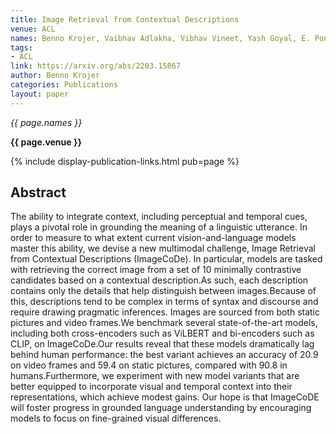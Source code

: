 ```yaml
---
title: Image Retrieval from Contextual Descriptions
venue: ACL
names: Benno Krojer, Vaibhav Adlakha, Vibhav Vineet, Yash Goyal, E. Ponti, Siva Reddy
tags:
- ACL
link: https://arxiv.org/abs/2203.15867
author: Benno Krojer
categories: Publications
layout: paper
---
```


*{{ page.names }}*

**{{ page.venue }}**

{% include display-publication-links.html pub=page %}

## Abstract

The ability to integrate context, including perceptual and temporal cues, plays a pivotal role in grounding the meaning of a linguistic utterance. In order to measure to what extent current vision-and-language models master this ability, we devise a new multimodal challenge, Image Retrieval from Contextual Descriptions (ImageCoDe). In particular, models are tasked with retrieving the correct image from a set of 10 minimally contrastive candidates based on a contextual description.As such, each description contains only the details that help distinguish between images.Because of this, descriptions tend to be complex in terms of syntax and discourse and require drawing pragmatic inferences. Images are sourced from both static pictures and video frames.We benchmark several state-of-the-art models, including both cross-encoders such as ViLBERT and bi-encoders such as CLIP, on ImageCoDe.Our results reveal that these models dramatically lag behind human performance: the best variant achieves an accuracy of 20.9 on video frames and 59.4 on static pictures, compared with 90.8 in humans.Furthermore, we experiment with new model variants that are better equipped to incorporate visual and temporal context into their representations, which achieve modest gains. Our hope is that ImageCoDE will foster progress in grounded language understanding by encouraging models to focus on fine-grained visual differences.